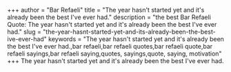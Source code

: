 +++
author = "Bar Refaeli"
title = "The year hasn't started yet and it's already been the best I've ever had."
description = "the best Bar Refaeli Quote: The year hasn't started yet and it's already been the best I've ever had."
slug = "the-year-hasnt-started-yet-and-its-already-been-the-best-ive-ever-had"
keywords = "The year hasn't started yet and it's already been the best I've ever had.,bar refaeli,bar refaeli quotes,bar refaeli quote,bar refaeli sayings,bar refaeli saying,quotes, sayings,quote, saying, motivation"
+++
The year hasn't started yet and it's already been the best I've ever had.
